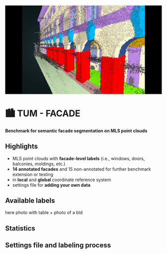 ![](https://github.com/OloOcki/tum-facade/blob/main/img/intro.gif)
# :cityscape: TUM - FACADE
**Benchmark for semantic facade segmentation on MLS point clouds** 

## Highlights

- MLS point clouds with **facade-level labels** (i.e., windows, doors, balconies, moldings, etc.)
- **14 annotated facades** and 15 non-annotated for further benchmark extension or testing
- in **local** and **global** coordinate reference system
- settings file for **adding your own data**

## Available labels

here photo with table + photo of a bld

## Statistics

## Settings file and labeling process